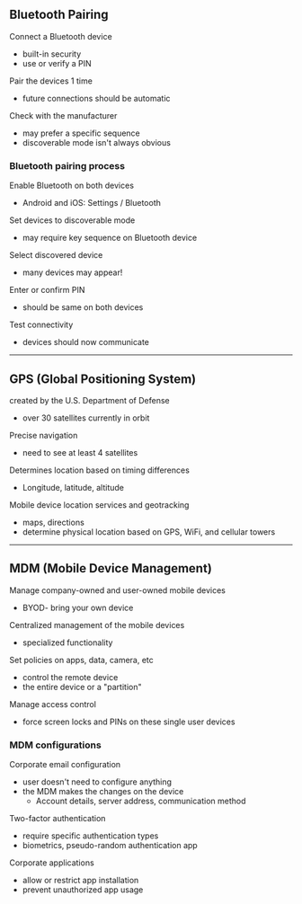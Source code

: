 ## Bluetooth Pairing
Connect a Bluetooth device
- built-in security 
- use or verify a PIN 

Pair the devices 1 time 
- future connections should be automatic 

Check with the manufacturer
- may prefer a specific sequence 
- discoverable mode isn't always obvious 
### Bluetooth pairing process 
Enable Bluetooth on both devices 
- Android and iOS: Settings / Bluetooth 

Set devices to discoverable mode 
- may require key sequence on Bluetooth device 

Select discovered device 
- many devices may appear!

Enter or confirm PIN 
- should be same on both devices 

Test connectivity
- devices should now communicate 
---
## GPS (Global Positioning System)
created by the U.S. Department of Defense
- over 30 satellites currently in orbit 

Precise navigation
- need to see at least 4 satellites 

Determines location based on timing differences 
- Longitude, latitude, altitude 

Mobile device location services and geotracking 
- maps, directions 
- determine physical location based on GPS, WiFi, and cellular towers 
---
## MDM (Mobile Device Management)
Manage company-owned and user-owned mobile devices 
- BYOD- bring your own device 

Centralized management of the mobile devices 
- specialized functionality 

Set policies on apps, data, camera, etc
- control the remote device 
- the entire device or a "partition"

Manage access control 
- force screen locks and PINs on these single user devices 
### MDM configurations 
Corporate email configuration 
- user doesn't need to configure anything 
- the MDM makes the changes on the device 
	- Account details, server address, communication method 

Two-factor authentication 
- require specific authentication types 
- biometrics, pseudo-random authentication app 

Corporate applications 
- allow or restrict app installation 
- prevent unauthorized app usage 